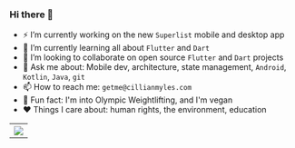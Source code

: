 ### Hi there 👋

- ⚡ I’m currently working on the new `Superlist` mobile and desktop app
- 🔭 I’m currently learning all about `Flutter` and `Dart`
- 👯 I’m looking to collaborate on open source `Flutter` and `Dart` projects
- 💬 Ask me about: Mobile dev, architecture, state management, `Android`, `Kotlin`, `Java`, `git`
- 📫 How to reach me: `getme@cillianmyles.com`
- 🌱 Fun fact: I'm into Olympic Weightlifting, and I'm vegan
- ❤️ Things I care about: human rights, the environment, education

<table style="width:100%">
  <tr>
    <th><img src="https://github-readme-stats.vercel.app/api?username=CillianMyles&show_icons=true&hide_border=true" /></th>
  </tr>
</table>
